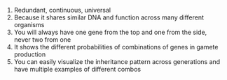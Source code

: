 1. Redundant, continuous, universal
2. Because it shares similar DNA and function across many different organisms
3. You will always have one gene from the top and one from the side, never two from one
4. It shows the different probabilities of combinations of genes in gamete production
5. You can easily visualize the inheritance pattern across generations and have multiple examples of different combos